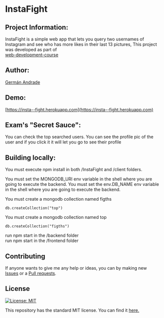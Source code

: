 # InstaFight
## Project Information:
InstaFight is a simple web app that lets you query two usernames of Instagram and see who has more likes in their last 13 pictures,
This project was developed as part of   
[web-development-course](http://johnguerra.co/classes/webDevelopment_spring_2018/)

## Author:
[Germán Andrade](https://gcandrade10.github.io/)

## Demo:
[https://insta--fight.herokuapp.com](https://insta--fight.herokuapp.com)

## Exam's "Secret Sauce":
You can check the top searched users.
You can see the profile pic of the user and if you click it it will let you go to see their profile


## Building locally:
You must execute npm install in both /InstaFight and /client folders.  

You must set the MONGODB_URI env variable in the shell where you are going to execute the backend.
You must set the env.DB_NAME env variable in the shell where you are going to execute the backend.

You must create a mongodb collection named figths
```
db.createCollection("top") 
```
You must create a mongodb collection named top  
```
db.createCollection("figths")
```
run npm start in the /backend folder  
run npm start in the /frontend folder  
## Contributing
If anyone wants to give me any help or ideas, you can by making new [Issues](https://github.com/gcandrade10/InstaFight/issues) or a [Pull requests](https://github.com/gcandrade10/InstaFight/compare).

## License
[![License: MIT](https://img.shields.io/badge/License-MIT-yellow.svg)](https://opensource.org/licenses/MIT)

This repository has the standard MIT license. You can find it [here.](https://github.com/gcandrade10/InstaFight/blob/master/LICENSE)
